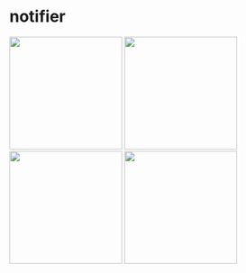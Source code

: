 # notifier

<img src="https://user-images.githubusercontent.com/88718312/138226420-f3d1a7f5-7161-46f7-a63a-b17dd3d22ac6.jpg" width="200">
<img src="https://user-images.githubusercontent.com/88718312/138226425-a4aa0c0f-63fb-4e73-8361-c0ff838c3d39.jpg" width="200">
<img src="https://user-images.githubusercontent.com/88718312/138226429-96e0fdff-59cd-4da1-a20b-6d5401bf9d52.jpg" width="200">
<img src="https://user-images.githubusercontent.com/88718312/138226429-96e0fdff-59cd-4da1-a20b-6d5401bf9d52.jpg" width="200">
